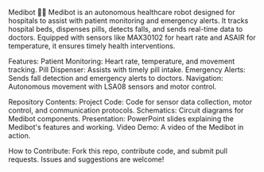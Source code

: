 Medibot 🤖💉
Medibot is an autonomous healthcare robot designed for hospitals to assist with patient monitoring and emergency alerts. It tracks hospital beds, dispenses pills, detects falls, and sends real-time data to doctors. Equipped with sensors like MAX30102 for heart rate and ASAIR for temperature, it ensures timely health interventions.

Features:
Patient Monitoring: Heart rate, temperature, and movement tracking.
Pill Dispenser: Assists with timely pill intake.
Emergency Alerts: Sends fall detection and emergency alerts to doctors.
Navigation: Autonomous movement with LSA08 sensors and motor control.

Repository Contents:
Project Code: Code for sensor data collection, motor control, and communication protocols.
Schematics: Circuit diagrams for Medibot components.
Presentation: PowerPoint slides explaining the Medibot's features and working.
Video Demo: A video of the Medibot in action.

How to Contribute:
Fork this repo, contribute code, and submit pull requests. Issues and suggestions are welcome!
